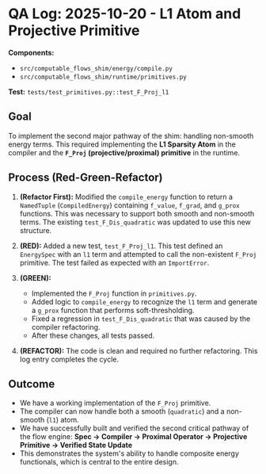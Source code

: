 # QA Log: 2025-10-20 - L1 Atom and Projective Primitive

**Components:** 
- `src/computable_flows_shim/energy/compile.py`
- `src/computable_flows_shim/runtime/primitives.py`

**Test:** `tests/test_primitives.py::test_F_Proj_l1`

## Goal
To implement the second major pathway of the shim: handling non-smooth energy terms. This required implementing the **L1 Sparsity Atom** in the compiler and the **`F_Proj` (projective/proximal) primitive** in the runtime.

## Process (Red-Green-Refactor)

1.  **(Refactor First):** Modified the `compile_energy` function to return a `NamedTuple` (`CompiledEnergy`) containing `f_value`, `f_grad`, and `g_prox` functions. This was necessary to support both smooth and non-smooth terms. The existing `test_F_Dis_quadratic` was updated to use this new structure.

2.  **(RED):** Added a new test, `test_F_Proj_l1`. This test defined an `EnergySpec` with an `l1` term and attempted to call the non-existent `F_Proj` primitive. The test failed as expected with an `ImportError`.

3.  **(GREEN):**
    *   Implemented the `F_Proj` function in `primitives.py`.
    *   Added logic to `compile_energy` to recognize the `l1` term and generate a `g_prox` function that performs soft-thresholding.
    *   Fixed a regression in `test_F_Dis_quadratic` that was caused by the compiler refactoring.
    *   After these changes, all tests passed.

4.  **(REFACTOR):** The code is clean and required no further refactoring. This log entry completes the cycle.

## Outcome
- We have a working implementation of the `F_Proj` primitive.
- The compiler can now handle both a smooth (`quadratic`) and a non-smooth (`l1`) atom.
- We have successfully built and verified the second critical pathway of the flow engine:
  **Spec -> Compiler -> Proximal Operator -> Projective Primitive -> Verified State Update**
- This demonstrates the system's ability to handle composite energy functionals, which is central to the entire design.
